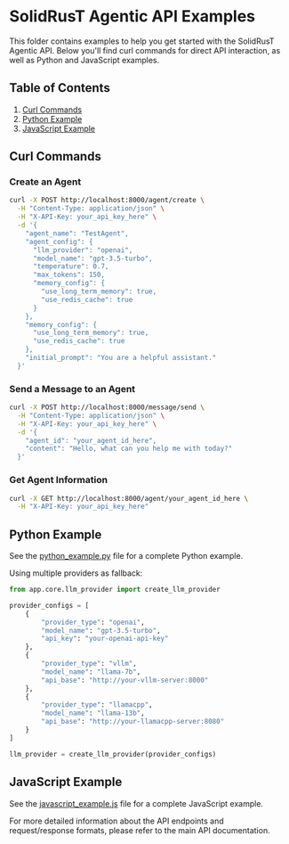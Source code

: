 # SolidRusT Agentic API Examples

This folder contains examples to help you get started with the SolidRusT Agentic API. Below you'll find curl commands for direct API interaction, as well as Python and JavaScript examples.

## Table of Contents

1. [Curl Commands](#curl-commands)
2. [Python Example](#python-example)
3. [JavaScript Example](#javascript-example)

## Curl Commands

### Create an Agent

```bash
curl -X POST http://localhost:8000/agent/create \
  -H "Content-Type: application/json" \
  -H "X-API-Key: your_api_key_here" \
  -d '{
    "agent_name": "TestAgent",
    "agent_config": {
      "llm_provider": "openai",
      "model_name": "gpt-3.5-turbo",
      "temperature": 0.7,
      "max_tokens": 150,
      "memory_config": {
        "use_long_term_memory": true,
        "use_redis_cache": true
      }
    },
    "memory_config": {
      "use_long_term_memory": true,
      "use_redis_cache": true
    },
    "initial_prompt": "You are a helpful assistant."
  }'
```

### Send a Message to an Agent

```bash
curl -X POST http://localhost:8000/message/send \
  -H "Content-Type: application/json" \
  -H "X-API-Key: your_api_key_here" \
  -d '{
    "agent_id": "your_agent_id_here",
    "content": "Hello, what can you help me with today?"
  }'
```

### Get Agent Information

```bash
curl -X GET http://localhost:8000/agent/your_agent_id_here \
  -H "X-API-Key: your_api_key_here"
```

## Python Example

See the [python_example.py](./python_example.py) file for a complete Python example.

Using multiple providers as fallback:

```python
from app.core.llm_provider import create_llm_provider

provider_configs = [
    {
        "provider_type": "openai",
        "model_name": "gpt-3.5-turbo",
        "api_key": "your-openai-api-key"
    },
    {
        "provider_type": "vllm",
        "model_name": "llama-7b",
        "api_base": "http://your-vllm-server:8000"
    },
    {
        "provider_type": "llamacpp",
        "model_name": "llama-13b",
        "api_base": "http://your-llamacpp-server:8080"
    }
]

llm_provider = create_llm_provider(provider_configs)
```

## JavaScript Example

See the [javascript_example.js](./javascript_example.js) file for a complete JavaScript example.

For more detailed information about the API endpoints and request/response formats, please refer to the main API documentation.